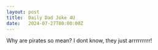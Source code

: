 ```yaml
---
layout: post
title:  Daily Dad Joke 4U
date:   2024-07-27T00:00:00Z
---
```

Why are pirates so mean? I dont know, they just arrrrrrrrr!
